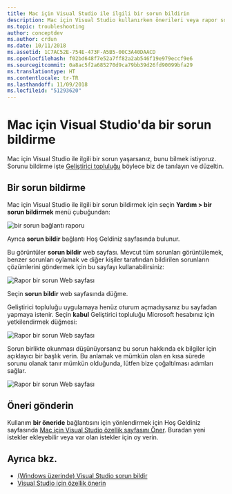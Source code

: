 ```yaml
---
title: Mac için Visual Studio ile ilgili bir sorun bildirin
description: Mac için Visual Studio kullanırken önerileri veya rapor sorunları deneyimli hale getirme
ms.topic: troubleshooting
author: conceptdev
ms.author: crdun
ms.date: 10/11/2018
ms.assetid: 1C7AC52E-754E-473F-A5B5-00C3A40DAACD
ms.openlocfilehash: f02bd648f7e52a7ff82a2ab546f19e979eccf9e6
ms.sourcegitcommit: 0a8ac5f2a685270d9ca79bb39d26fd90099bfa29
ms.translationtype: HT
ms.contentlocale: tr-TR
ms.lasthandoff: 11/09/2018
ms.locfileid: "51293620"
---
```

# <a name="how-to-report-a-problem-in-visual-studio-for-mac"></a>Mac için Visual Studio'da bir sorun bildirme

Mac için Visual Studio ile ilgili bir sorun yaşarsanız, bunu bilmek istiyoruz. Sorunu bildirme işte [Geliştirici topluluğu](https://developercommunity.visualstudio.com/) böylece biz de tanılayın ve düzeltin.

## <a name="how-to-report-a-problem"></a>Bir sorun bildirme

Mac için Visual Studio ile ilgili bir sorun bildirmek için seçin **Yardım > bir sorun bildirmek** menü çubuğundan:

![bir sorun bağlantı raporu](media/report-problem-image1.png)

Ayrıca **sorun bildir** bağlantı Hoş Geldiniz sayfasında bulunur.

Bu görüntüler **sorun bildir** web sayfası. Mevcut tüm sorunları görüntülemek, benzer sorunları oylamak ve diğer kişiler tarafından bildirilen sorunların çözümlerini göndermek için bu sayfayı kullanabilirsiniz:

![Rapor bir sorun Web sayfası](media/report-problem-image2.png)

Seçin **sorun bildir** web sayfasında düğme.

Geliştirici topluluğu uygulamaya henüz oturum açmadıysanız bu sayfadan yapmaya istenir. Seçin **kabul** Geliştirici topluluğu Microsoft hesabınız için yetkilendirmek düğmesi:

![Rapor bir sorun Web sayfası](media/report-problem-image3.png)

Sorun birlikte okunması düşünüyorsanız bu sorun hakkında ek bilgiler için açıklayıcı bir başlık verin. Bu anlamak ve mümkün olan en kısa sürede sorunu olanak tanır mümkün olduğunda, lütfen bize çoğaltılması adımları sağlar.

![Rapor bir sorun Web sayfası](media/report-problem-image4.png)

## <a name="provide-a-suggestion"></a>Öneri gönderin

Kullanım **bir öneride** bağlantısını için yönlendirmek için Hoş Geldiniz sayfasında [Mac için Visual Studio özellik sayfasını Öner](https://developercommunity.visualstudio.com/content/idea/post.html?space=41). Buradan yeni istekler ekleyebilir veya var olan istekler için oy verin.

## <a name="see-also"></a>Ayrıca bkz.

- [(Windows üzerinde) Visual Studio sorun bildir](/visualstudio/ide/how-to-report-a-problem-with-visual-studio-2017)
- [Visual Studio için özellik önerin](/visualstudio/ide/suggest-a-feature)
